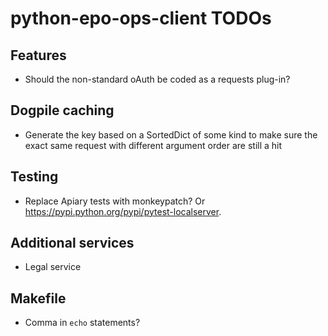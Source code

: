# python-epo-ops-client TODOs

## Features

- Should the non-standard oAuth be coded as a requests plug-in?

## Dogpile caching

- Generate the key based on a SortedDict of some kind to make sure the exact
  same request with different argument order are still a hit

## Testing

- Replace Apiary tests with monkeypatch? Or
  <https://pypi.python.org/pypi/pytest-localserver>.

## Additional services

- Legal service

## Makefile

- Comma in `echo` statements?
